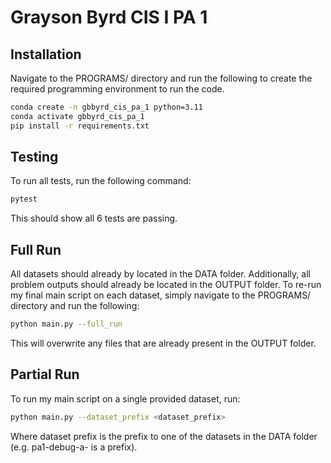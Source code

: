 # Grayson Byrd CIS I PA 1

## Installation
Navigate to the PROGRAMS/ directory and run the following to create the required programming environment to run the code.

```bash
conda create -n gbbyrd_cis_pa_1 python=3.11
conda activate gbbyrd_cis_pa_1
pip install -r requirements.txt
```

## Testing
To run all tests, run the following command:

```bash
pytest
```

This should show all 6 tests are passing.

## Full Run

All datasets should already by located in the DATA folder. Additionally, all problem outputs should already be located in the OUTPUT folder. To re-run my final main script on each dataset, simply navigate to the PROGRAMS/ directory and run the following:

```bash
python main.py --full_run
```

This will overwrite any files that are already present in the OUTPUT folder.

## Partial Run

To run my main script on a single provided dataset, run:

```bash
python main.py --dataset_prefix <dataset_prefix>
```

Where dataset prefix is the prefix to one of the datasets in the DATA folder (e.g. pa1-debug-a- is a prefix).

